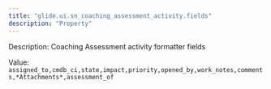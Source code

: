 ```yaml
---
title: "glide.ui.sn_coaching_assessment_activity.fields"
description: "Property"
---
```


Description: Coaching Assessment activity formatter fields

Value: `assigned_to,cmdb_ci,state,impact,priority,opened_by,work_notes,comments,*Attachments*,assessment_of`